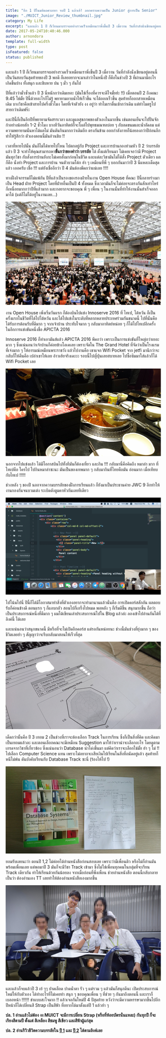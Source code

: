 ```yaml
---
title: "อีก 1 ปีในมหิดลศาลายา จบปี 1 แล้วเฮ้! ลอกคราบความเป็น Junior สู่การเป็น Senior"
image: "./MUICT_Junior_Review_thumbnail.jpg"
category: My Life
excerpt: "และแล้ว 1 ปี ก็เวียนมาบรรจบอย่างรวดเร็วเหมือนเราพึ่งขึ้นปี 3 เมื่อวาน วันที่กำลังนั่งเขียนอยู่ตอนนี้เป็นวันสอบวันสุดท้ายของปี 3 พอดี ก็เลยอยากจะมาเล่าว่าในหนึ่งปี ก็คือในช่วงปี 3 ที่ผ่านมามีอะไรเกิดขึ้นบ้าง ทั้งสนุก และชิบหาย ปน ๆ มั่ว ๆ กันไป"
date: 2017-05-24T10:40:46.000
author: arnondora
template: full-width
type: post
isFeatured: false
status: published
---
```


และแล้ว 1 ปี ก็เวียนมาบรรจบอย่างรวดเร็วเหมือนเราพึ่งขึ้นปี 3 เมื่อวาน วันที่กำลังนั่งเขียนอยู่ตอนนี้เป็นวันสอบวันสุดท้ายของปี 3 พอดี ก็เลยอยากจะมาเล่าว่าในหนึ่งปี ก็คือในช่วงปี 3 ที่ผ่านมามีอะไรเกิดขึ้นบ้าง ทั้งสนุก และชิบหาย ปน ๆ มั่ว ๆ กันไป

ปีที่แล้วว่ามั่วซั่วแล้ว ปี 3 นี่หนักกว่าเดิมเยอะ (มันใช่เรื่องที่ควรจะดีใจมั้ยฮ่ะ !!) เมื่อตอนปี 2 ถึงคณะ 9.45 ใช่มั้ย ปีนี้ด้วยอะไรก็ไม่รู้ พยายามอาบน้ำให้เร็วขึ้น จะได้ออกเร็วขึ้น สุดท้ายก็ออกสายเหมือนเดิม บางวิชาคือเข้าสายไปครึ่งชั่วโมง โดยที่เจ้าตัวยัง งง อยู่ว่า ทำไมเราตื่นเช้ากว่าเดิม แต่ทำไมตรูไปสายกว่าเดิมฟร๊ะ

และปีนี้ก็เป็นอีกปีที่พยายามจัดสรรเวลา และดูแลสุขภาพของตัวเองในมากขึ้น เช่นตอนเย็นจะไปปั่นจักก้าอย่างน้อยสัก 1-2 ชั่วโมง บางทีวันอาทิตย์ก็จะโผล่ไปพุทธมณฑลบ่อย ๆ กับลดขนมและน้ำอัดลม แต่ความพยายามนั่นหาได้ผลไม่ มันดันกินมากกว่าเดิมอีก ตรงกันข้าม ออกกำลังกายก็น้อยลงกว่าปีก่อนอีก ทำให้รู้สึกว่า ตัวเองตอนนี้มันอ้วนชิบ !!

เวลาที่หายไปนั้น มันก็ไม่ได้หายไปไหน ไปตกอยู่กับ Project และการบ้านกองท่วมหัว ปี 2 ว่าบรรลัยแล้ว ปี 3 จะทำให้คุณสามารถหา**ขั้นกว่าของคำว่า บรรลัย** ได้ ตั้งแต่เรียนมา ไม่เคยเจอว่ามี Project มันทุกวิชา กับสั่งการบ้านยังกะไม่เคยสั่งมาก่อนในชีวิต และแต่ละวิชามันไม่ได้สั่ง Project ตัวเดียว ผลก็คือ นั่งทำ Project และการบ้าน จนตัวบวมโค้ก ฮ่า ๆ เหมือนที่พี่ ๆ บอกกันมาว่าปี 3 นี่แหละเด็ดสุดแล้ว เออครับ เชื่อ !!! แต่ยังเชื่ออีกว่า ปี 4 มันต้องพีคกว่าแน่เลย !!!!

ทางฝั่งกิจกรรมก็ไม่แพ้กัน ปีที่แล้วเป็นรองของรองฝ่ายในงาน Open House ที่คณะ ปีนี้กลายร่างมาเป็น Head ฝ่าย Project โดยที่ฝ่ายอื่นเป็นปี 4 ทั้งหมด ซึ่งเวลามันก็จะไม่ค่อยจะตรงกันสักเท่าไหร่ ก็เหนื่อยมากกว่าปีที่แล้วมาก และกอยากจะขอบคุณ พี่ ๆ เพื่อน ๆ ในงานนั้นที่ทำให้งานนั้นสำเร็จออกมาได้ (แต่ก็ไม่ได้อยู่ในงานเลย...)

![](./Innoserve2016_1.jpg)

งาน Open House เพิ่งเริ่มวันแรก ก็ต้องบินไปแข่ง Innoserve 2016 ที่ ไทเป, ไต้หวัน ก็เป็นครั้งแรกในชีวิตที่ได้ไปไต้หวัน และได้ไปแข่งในระดับที่หลากหลายประเทศร่วมกันขนาดนี้ ไปที่นั่นคือได้รับการต้อนรับที่ดีมาก ๆ จากเจ้าบ้าน ประทับใจมาก ๆ กลับมาอาทิตย์หน่อย ๆ ก็ได้ไปไทเปอีกครั้ง ในอีกการแข่งขันหนึ่งชื่อ APICTA 2016



Innoserve 2016 ก็ทำเอามันส์แล้ว APICTA 2016 พีคกว่า เพราะเป็นการแข่งขันที่ใหญ่กว่าเยอะมาก ๆ ซึ่งแน่นอนว่าเจ้าบ้านก็ค่อยข้างโอเคเลย เพราะจัดใน The Grand Hotel ที่จัดว่าเป็นโรงแรมที่เจ๋งมาก ๆ ให้อารมณ์เหมือนพระราชวัง แล้วไปงานคือ เขาแจก Wifi Pocket จาก jetfi มานึกว่าจะกลับก็ให้คืนคือ เปล่าเขาให้เลย อ้าวเฮ้ยจริงเดะะะ รอบนี้ไปญี่ปุ่นเลยสบายเลย ไปซื้อซิมมาใส่แล้วก็ได้ Wifi Pocket เลย

![](./mala_review_1.jpg)

นอกจากไปแข่งแล้ว ได้มีโอกาสบินไปทั้งทีมันก็ต้องเที่ยว และกิน !!! กลับมานี่คือคิดถึง หมาล่า มาก ที่ไทเปคือ ใครไป ไปกินหมาล่าซะนะ มันเป็นของเทพมาก ๆ กลับมากินที่ไทยคือมัน อ่อนมาก เมื่อเทียบกับไทเป !!!!!

ช่วงหลัง ๆ ของปี นอกจากความบรรลัยของฝั่งการเรียนแล้ว ก็ยังมาเป็นประธานค่าย JWC 9 อีกทำให้งานกองกันจนบวมเต่ง ระเบิดดังตูมคาหัวกันเลยทีเดียว

![](./Online_Teaching_First_Time_6.png)

ไปโน้นไปนี่ ปีนี้ก็ได้มีโอกาสมาทำสิ่งที่ตัวเองอยากจะทำมานานแล้วนั่นคือ การเปิดคอร์สสักอัน ผลตอบรับก็ค่อนข้างดี ตอนแรก ๆ ก็แอบกลัว สอนไปก็เกร็งไปหมด พอหลัง ๆ ก็เริ่มดีขึ้น สนุกมากขึ้น ถือว่าเป็นประสบการณ์หนึ่งที่ดีมาก ๆ ผมได้เขียนเล่าประสบการณ์ไปใน Blog แล้วล่ะ ลองเข้าไปอ่านกันได้ที่ ลิงค์นี้ ได้เลย

และแน่นอนว่าสนุกขนาดนี้ มีหรือที่จะไม่เปิดอีกคอร์ส แต่รอกันหน่อยนะ ช่วงนี้มันช่วงที่ยุ่งมาก ๆ ของชีวิตเลยฮ่า ๆ สัญญาว่าจะรีบกลับมาสอนให้เร็วที่สุด

![](./MUICT_Junior_Review_2.png)

เด็ดกว่านั้นคือ ปี 3 เทอม 2 เป็นช่วงที่เราจะต้องเลือก Track ในการเรียน ซึ่งก็เป็นสิ่งที่คิด และคิดมาเป็นเทอมแล้วละ และตอนเลือกคณะจะมีเหมือน Suggestion มาให้ว่าเราน่าจะเลือกอะไร โดยดูตามเกรดจากวิชาที่เกี่ยวข้อง ซึ่งแน่นอนว่า Database นำโด่งขึ้นมา แต่คิดว่าเราจะเลือกใช่มั้ย ฮ่า ๆ ไม่ !! ไปเลือก Computer Science แทน เพราะไม่อยากจะเสียเงินไปเรียนในสิ่งที่ถนัดอยู่แล้ว สุดท้ายก็หนีไม่พ้น ดันบังคับเรียนกับ Database Track ซะนี่ (ร้องไห้ไป !)

![](./MUICT_Junior_Review_1.jpg)

ยอมรับเลยนะว่า ตอนปี 1,2 ไม่ค่อยได้อ่านหนังสือก่อนสอบเลย เพราะว่ามีเพื่อนติว หรือไม่ก็อ่านมันพร้อมเพื่อนเลย แต่พอมาปี 3 มันก็จะมีวิชา Track เข้ามา ซึ่งไม่ใช่เพื่อนทุกคนในกลุ่มที่จะเรียน Track เดียวกัน ทำให้เรียนด้วยกันน้อยลง จากเมื่อก่อนที่พึ่งเพื่อน ช่วยอ่านหนังสือ ตอนนี้กลับกลายเป็นว่า ต้องอ่านเอง TT เลยทำให้ต้องอ่านหนังสือเองมากขึ้น

![](./MUICT_Junior_Review_3.jpg)

และแล้วก็จบแล้วปี 3 เย้ ๆๆ ปาดเลือด ปาดน้ำตา รัว ๆ แต่รวม ๆ แล้วมันก็สนุกดีนะ เปิดประสบการณ์ใหม่ให้กับตัวเอง ได้ทำอะไรที่ไม่เคยทำ สนุก ๆ ขอบคุณเพื่อน ๆ ที่ช่วย ๆ กันมาถึงตอนนี้ และเราก็เบลอหน้า !!!!!! ขำแบบสะใจมาก !! แล้วเจอกันใหม่ปี 4 ปีสุดท้าย หวังว่าจะมีความหรรษามากขึ้นไปอีก ปีหน้าก็ได้เปลี่ยนสี Strap เป็นสีฟ้า ที่อยากได้มาตั้งแต่ปี 1 แล้วฮ่า ๆ

**ปล. 1 อ่านแล้วไม่ต้อง งง MUICT จะมีการเปลี่ยน Strap (หรือที่ห้อยบัตรนั่นแหละ) กันทุกปี ก็จะเรียงสีตามปี ตั้งแต่ สีเหลือง สีชมพู สีเขียว และสีฟ้าผู้แก่สุด**

**ปล. 2 อ่านรีวิวชีวิตความบรรลัยใน [ปี 1][6] และ [ปี 2][7] ได้ตามลิงค์เลย**

[6]: https://www.arnondora.in.th/review-freshman/
[7]: https://www.arnondora.in.th/review_sophomore/

